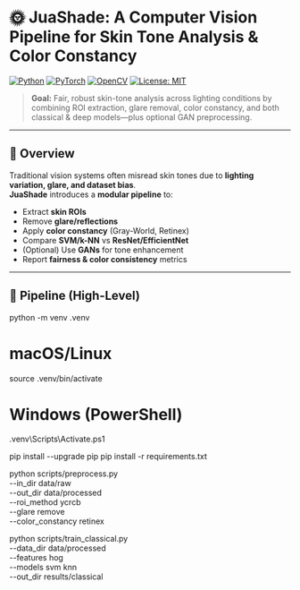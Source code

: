 # 🌞 JuaShade: A Computer Vision Pipeline for Skin Tone Analysis & Color Constancy

[![Python](https://img.shields.io/badge/Python-3.10+-blue.svg)](https://www.python.org/)
[![PyTorch](https://img.shields.io/badge/PyTorch-2.x-red.svg)](https://pytorch.org/)
[![OpenCV](https://img.shields.io/badge/OpenCV-4.x-green.svg)](https://opencv.org/)
[![License: MIT](https://img.shields.io/badge/License-MIT-yellow.svg)](LICENSE)

> **Goal:** Fair, robust skin-tone analysis across lighting conditions by combining ROI extraction, glare removal, color constancy, and both classical & deep models—plus optional GAN preprocessing.

---

## 🧠 Overview
Traditional vision systems often misread skin tones due to **lighting variation, glare, and dataset bias**.  
**JuaShade** introduces a **modular pipeline** to:
- Extract **skin ROIs**
- Remove **glare/reflections**
- Apply **color constancy** (Gray-World, Retinex)
- Compare **SVM/k-NN** vs **ResNet/EfficientNet**
- (Optional) Use **GANs** for tone enhancement
- Report **fairness & color consistency** metrics

---

## 🧱 Pipeline (High-Level)

python -m venv .venv
# macOS/Linux
source .venv/bin/activate
# Windows (PowerShell)
.venv\Scripts\Activate.ps1

pip install --upgrade pip
pip install -r requirements.txt

python scripts/preprocess.py \
  --in_dir data/raw \
  --out_dir data/processed \
  --roi_method ycrcb \
  --glare remove \
  --color_constancy retinex

python scripts/train_classical.py \
  --data_dir data/processed \
  --features hog \
  --models svm knn \
  --out_dir results/classical